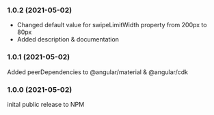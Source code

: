
### 1.0.2 (2021-05-02)
* Changed default value for swipeLimitWidth property from 200px to 80px
* Added description & documentation

### 1.0.1 (2021-05-02)
Added peerDependencies to @angular/material & @angular/cdk

### 1.0.0 (2021-05-02)
inital public release to NPM
